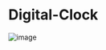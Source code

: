 # Digital-Clock

![image](https://user-images.githubusercontent.com/98183554/163492045-57ff106f-263b-4b59-b27c-07b8f1b464df.png)
